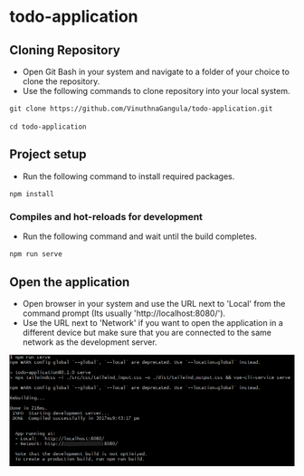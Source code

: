 # todo-application

## Cloning Repository
* Open Git Bash in your system and navigate to a folder of your choice to clone the repository.
* Use the following commands to clone repository into your local system.
```
git clone https://github.com/VinuthnaGangula/todo-application.git

cd todo-application
```

## Project setup
* Run the following command to install required packages.
```
npm install
```

### Compiles and hot-reloads for development
* Run the following command and wait until the build completes.
```
npm run serve
```

## Open the application
* Open browser in your system and use the URL next to 'Local' from the command prompt (Its usually 'http://localhost:8080/').
* Use the URL next to 'Network' if you want to open the application in a different device but make sure that you are connected to the same network as the development server.

![image that shows successful build](/src/assets/todo_app_build.png?raw=true)
